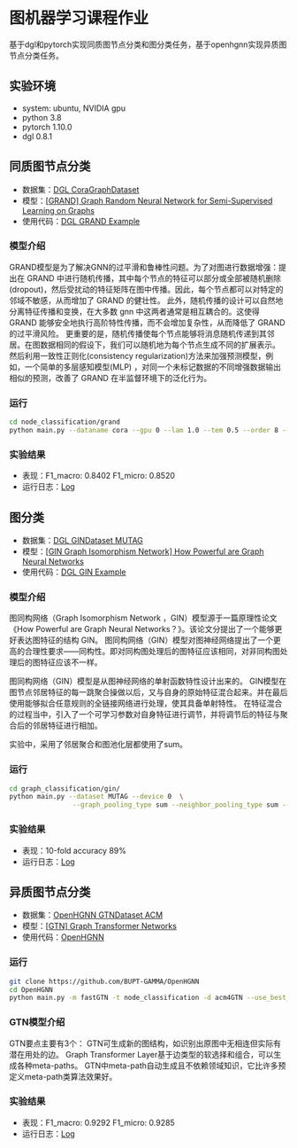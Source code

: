 # 图机器学习课程作业

基于dgl和pytorch实现同质图节点分类和图分类任务，基于openhgnn实现异质图节点分类任务。

## 实验环境
- system: ubuntu, NVIDIA gpu
- python 3.8
- pytorch 1.10.0
- dgl 0.8.1
## 同质图节点分类

- 数据集：[DGL CoraGraphDataset]( https://docs.dgl.ai/generated/dgl.data.CoraGraphDataset.html)
- 模型：[[GRAND] Graph Random Neural Network for Semi-Supervised Learning on Graphs]( https://arxiv.org/abs/2005.11079)
- 使用代码：[DGL GRAND Example]( https://github.com/dmlc/dgl/tree/master/examples/pytorch/grand)

### 模型介绍
GRAND模型是为了解决GNN的过平滑和鲁棒性问题。为了对图进行数据增强：提出在 GRAND 中进行随机传播，其中每个节点的特征可以部分或全部被随机删除(dropout)，然后受扰动的特征矩阵在图中传播。因此，每个节点都可以对特定的邻域不敏感，从而增加了 GRAND 的健壮性。
此外，随机传播的设计可以自然地分离特征传播和变换，在大多数 gnn 中这两者通常是相互耦合的。这使得 GRAND 能够安全地执行高阶特性传播，而不会增加复杂性，从而降低了 GRAND 的过平滑风险。
更重要的是，随机传播使每个节点能够将消息随机传递到其邻居。在图数据相同的假设下，我们可以随机地为每个节点生成不同的扩展表示。
然后利用一致性正则化(consistency regularization)方法来加强预测模型，例如，一个简单的多层感知模型(MLP) ，对同一个未标记数据的不同增强数据输出相似的预测，改善了 GRAND 在半监督环境下的泛化行为。

### 运行
```bash
cd node_classification/grand
python main.py --dataname cora --gpu 0 --lam 1.0 --tem 0.5 --order 8 --sample 4 --input_droprate 0.5 --hidden_droprate 0.5 --dropnode_rate 0.5 --hid_dim 32 --early_stopping 100 --lr 1e-2  --epochs 2000
```

### 实验结果

- 表现：F1_macro: 0.8402 F1_micro: 0.8520
- 运行日志：[Log]( ./node_classification/grand/log)

## 图分类

- 数据集：[DGL GINDataset MUTAG]( https://docs.dgl.ai/generated/dgl.data.GINDataset.html)
- 模型：[[GIN Graph Isomorphism Network] How Powerful are Graph Neural Networks]( https://arxiv.org/abs/1810.00826)
- 使用代码：[DGL GIN Example]( https://github.com/dmlc/dgl/tree/master/examples/pytorch/gin)

### 模型介绍

图同构网络（Graph Isomorphism Network ，GIN）模型源于一篇原理性论文《How Powerful are Graph Neural Networks？》。该论文分提出了一个能够更好表达图特征的结构 GIN。
图同构网络（GIN）模型对图神经网络提出了一个更高的合理性要求——同构性。即对同构图处理后的图特征应该相同，对非同构图处理后的图特征应该不一样。

图同构网络（GIN）模型是从图神经网络的单射函数特性设计出来的。 GIN模型在图节点邻居特征的每一跳聚合操做以后，又与自身的原始特征混合起来。并在最后使用能够拟合任意规则的全链接网络进行处理，使其具备单射特性。
在特征混合的过程当中，引入了一个可学习参数对自身特征进行调节，并将调节后的特征与聚合后的邻居特征进行相加。

实验中，采用了邻居聚合和图池化层都使用了sum。

### 运行
```bash
cd graph_classification/gin/
python main.py --dataset MUTAG --device 0  \
                --graph_pooling_type sum --neighbor_pooling_type sum --filename MUTAG.txt
```
### 实验结果

- 表现：10-fold accuracy 89%
- 运行日志：[Log]( ./graph_classification/gin/log)

## 异质图节点分类

- 数据集：[OpenHGNN GTNDataset ACM]( https://openhgnn.readthedocs.io/en/latest/_modules/openhgnn/dataset/gtn_dataset.html#ACM4GTNDataset)
- 模型：[[GTN] Graph Transformer Networks](https://arxiv.org/abs/1911.06455)
- 使用代码：[OpenHGNN]( https://github.com/BUPT-GAMMA/OpenHGNN)

### 运行
```bash
git clone https://github.com/BUPT-GAMMA/OpenHGNN
cd OpenHGNN
python main.py -m fastGTN -t node_classification -d acm4GTN --use_best_config -g 0
```

### GTN模型介绍

GTN要点主要有3个：
GTN可生成新的图结构，如识别出原图中无相连但实际有潜在用处的边。
Graph Transformer Layer基于边类型的软选择和组合，可以生成各种meta-paths。
GTN中meta-path自动生成且不依赖领域知识，它比许多预定义meta-path类算法效果好。

### 实验结果

- 表现：F1_macro: 0.9292 F1_micro: 0.9285
- 运行日志：[Log]( ./hetero_node_classification/GTN/log )
